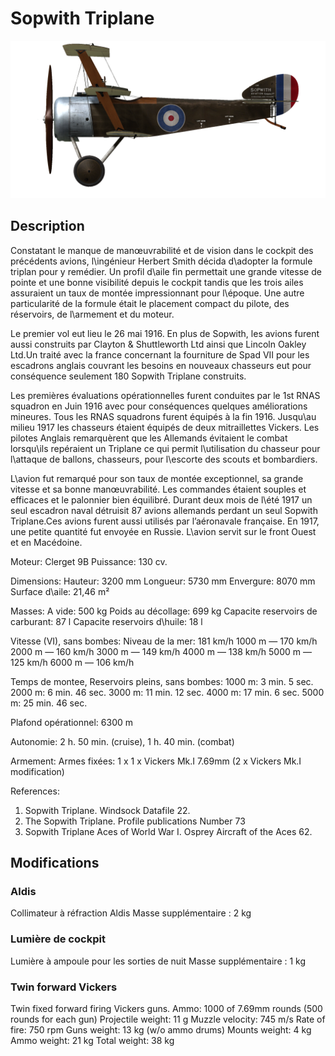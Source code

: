 # Sopwith Triplane

![soptriplane](../images/soptriplane.png)

## Description

Constatant le manque de manœuvrabilité et de vision dans le cockpit des précédents avions, l\ingénieur Herbert Smith décida d\adopter la formule triplan pour y remédier. Un profil d\aile fin permettait une grande vitesse de pointe et une bonne visibilité depuis le cockpit tandis que les trois ailes assuraient un taux de montée impressionnant pour l\époque. Une autre particularité de la formule était le placement compact du pilote, des réservoirs, de l\armement et du moteur.

Le premier vol eut lieu le 26 mai 1916. En plus de Sopwith, les avions furent aussi construits par Clayton & Shuttleworth Ltd ainsi que Lincoln Oakley Ltd.Un traité avec la france concernant la fourniture de Spad VII pour les escadrons anglais couvrant les besoins en nouveaux chasseurs eut pour conséquence seulement 180 Sopwith Triplane construits.

Les premières évaluations opérationnelles furent conduites par le 1st RNAS squadron en Juin 1916 avec pour conséquences quelques améliorations mineures. Tous les RNAS squadrons furent équipés à la fin 1916. Jusqu\au milieu 1917 les chasseurs étaient équipés de deux mitraillettes Vickers. Les pilotes Anglais remarquèrent que les Allemands évitaient le combat lorsqu\ils repéraient un Triplane ce qui permit l\utilisation du chasseur pour l\attaque de ballons, chasseurs, pour l\escorte des scouts et bombardiers.

L\avion fut remarqué pour son taux de montée exceptionnel, sa grande vitesse et sa bonne manœuvrabilité. Les commandes étaient souples et efficaces et le palonnier bien équilibré. Durant deux mois de l\été 1917 un seul escadron naval détruisit 87 avions allemands perdant un seul Sopwith Triplane.Ces avions furent aussi utilisés par l’aéronavale française. En 1917, une petite quantité fut envoyée en Russie. L\avion servit sur le front Ouest et en Macédoine.


Moteur: Clerget 9B
Puissance: 130 cv.

Dimensions:
Hauteur: 3200 mm
Longueur: 5730 mm
Envergure: 8070 mm
Surface d\aile: 21,46 m²

Masses:
A vide: 500 kg 
Poids au décollage: 699 kg
Capacite reservoirs de carburant: 87 l
Capacite reservoirs d\huile: 18 l    

Vitesse (VI), sans bombes:
Niveau de la mer: 181 km/h
1000 m — 170 km/h
2000 m — 160 km/h
3000 m — 149 km/h
4000 m — 138 km/h
5000 m — 125 km/h
6000 m — 106 km/h

Temps de montee, Reservoirs pleins, sans bombes:
1000 m: 3 min. 5 sec.  
2000 m: 6 min. 46 sec. 
3000 m: 11 min. 12 sec. 
4000 m: 17 min. 6 sec.
5000 m: 25 min. 46 sec.

Plafond opérationnel: 6300 m

Autonomie: 2 h. 50 min. (cruise), 1 h. 40 min. (combat)

Armement:
Armes fixées: 1 х 1 х Vickers Mk.I 7.69mm (2 x Vickers Mk.I modification)

References:
1) Sopwith Triplane. Windsock Datafile 22.
2) The Sopwith Triplane. Profile publications Number 73
3) Sopwith Triplane Aces of World War I. Osprey Aircraft of the Aces 62.

## Modifications

### Aldis

Collimateur à réfraction Aldis
Masse supplémentaire : 2 kg

### Lumière de cockpit

Lumière à ampoule pour les sorties de nuit
Masse supplémentaire : 1 kg

### Twin forward Vickers

Twin fixed forward firing Vickers guns.
Ammo: 1000 of 7.69mm rounds (500 rounds for each gun)
Projectile weight: 11 g
Muzzle velocity: 745 m/s
Rate of fire: 750 rpm
Guns weight: 13 kg (w/o ammo drums)
Mounts weight: 4 kg
Ammo weight: 21 kg
Total weight: 38 kg